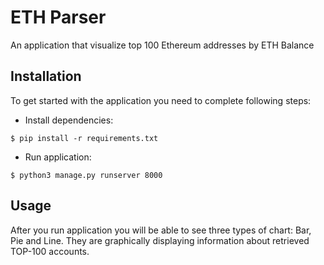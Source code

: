 # ETH Parser

An application that visualize top 100 Ethereum addresses by ETH Balance

## Installation

To get started with the application you need to complete following steps:

- Install dependencies:

```shell
$ pip install -r requirements.txt
```

- Run application:

```shell
$ python3 manage.py runserver 8000
```

## Usage

After you run application you will be able to see three types of chart: Bar, Pie and Line. They are graphically displaying information about retrieved TOP-100 accounts.
